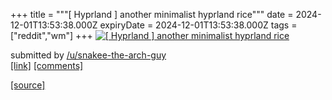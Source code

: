 +++
title = """[ Hyprland ] another minimalist hyprland rice"""
date = 2024-12-01T13:53:38.000Z
expiryDate = 2024-12-01T13:53:38.000Z
tags = ["reddit","wm"]
+++
[![[ Hyprland ] another minimalist hyprland rice](https://b.thumbs.redditmedia.com/JbcSlEHu9hofY50huriVlP1_RMJwpc93t8HzOVjMS8w.jpg "[ Hyprland ] another minimalist hyprland rice")](https://www.reddit.com/r/unixporn/comments/1h43qq3/hyprland_another_minimalist_hyprland_rice/)

submitted by [/u/snakee-the-arch-guy](https://www.reddit.com/user/snakee-the-arch-guy)  
[\[link\]](https://www.reddit.com/gallery/1h43qq3) [\[comments\]](https://www.reddit.com/r/unixporn/comments/1h43qq3/hyprland_another_minimalist_hyprland_rice/)

[[source]](https://www.reddit.com/r/unixporn/comments/1h43qq3/hyprland_another_minimalist_hyprland_rice/)
